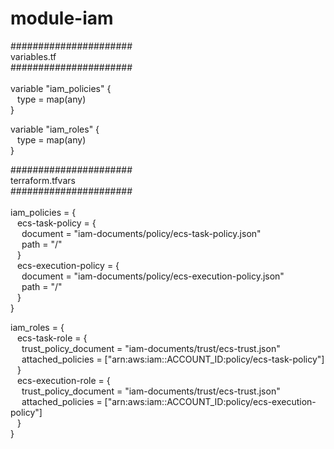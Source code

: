 # module-iam

###################### <br />
variables.tf <br />
###################### <br /><br />
variable "iam_policies" { <br />
&ensp; type = map(any) <br />
} <br />

variable "iam_roles" { <br />
&ensp; type = map(any) <br />
} <br />

###################### <br />
terraform.tfvars <br />
###################### <br /><br />
iam_policies = { <br />
&ensp;  ecs-task-policy = { <br /> 
&ensp;&ensp;    document = "iam-documents/policy/ecs-task-policy.json" <br />
&ensp;&ensp;    path     = "/" <br />
&ensp;  } <br />
&ensp;  ecs-execution-policy = { <br />
&ensp;&ensp;    document = "iam-documents/policy/ecs-execution-policy.json" <br />
&ensp;&ensp;    path     = "/" <br />
&ensp;  } <br /> 
} <br />

iam_roles = { <br />
&ensp;  ecs-task-role = { <br />
&ensp;&ensp;    trust_policy_document = "iam-documents/trust/ecs-trust.json" <br />
&ensp;&ensp;    attached_policies     = ["arn:aws:iam::ACCOUNT_ID:policy/ecs-task-policy"] <br />
&ensp;  } <br />
&ensp;  ecs-execution-role = { <br />
&ensp;&ensp;    trust_policy_document = "iam-documents/trust/ecs-trust.json" <br />
&ensp;&ensp;    attached_policies     = ["arn:aws:iam::ACCOUNT_ID:policy/ecs-execution-policy"] <br />
&ensp;  } <br />
} <br />
